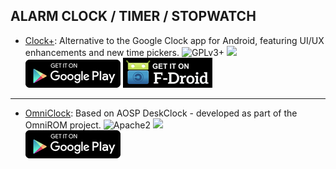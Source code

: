 <!--
    Copyright (C)  2016 PRIMOKORN.
    Permission is granted to copy, distribute and/or modify this document
    under the terms of the GNU Free Documentation License, Version 1.3
    or any later version published by the Free Software Foundation;
    with no Invariant Sections, no Front-Cover Texts, and no Back-Cover Texts.
    A copy of the license is included in the section entitled "GNU
    Free Documentation License".
-->
## ALARM CLOCK / TIMER / STOPWATCH

* [Clock+](https://f-droid.org/app/com.philliphsu.clock2): Alternative to the Google Clock app for Android, featuring UI/UX enhancements and new time pickers.
![GPLv3+](https://img.shields.io/badge/License-GPLv3+-brightgreen.svg?style=flat-square)
[![](https://img.shields.io/badge/Source-Github-lightgrey.svg?style=flat-square)](http://v.ht/HXbd)  
[![](Pictures/Google_Play.png)](https://play.google.com/store/apps/details?id=com.philliphsu.clock2)
[![](Pictures/F-Droid.png)](https://f-droid.org/app/com.philliphsu.clock2)

***

* [OmniClock](http://v.ht/cybP): Based on AOSP DeskClock - developed as part of the OmniROM project.
![Apache2](https://img.shields.io/badge/License-Apache%202.0-yellowgreen.svg?style=flat-square)
[![](https://img.shields.io/badge/Source-Github-lightgrey.svg?style=flat-square)](https://github.com/maxwen/android_packages_apps_OmniClock)  
[![](Pictures/Google_Play.png)](https://play.google.com/store/apps/details?id=com.maxwen.deskclock)